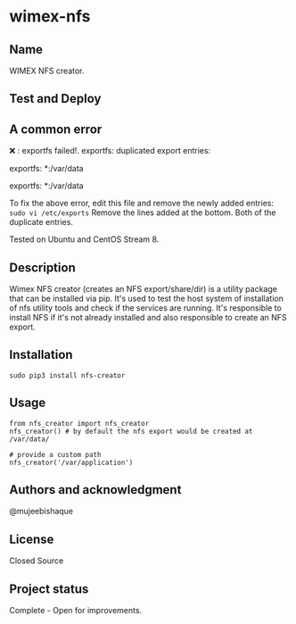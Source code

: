 # wimex-nfs

## Name
WIMEX NFS creator.

## Test and Deploy
A common error
--

❌ : exportfs failed!. exportfs: duplicated export entries:

exportfs:       *:/var/data

exportfs:       *:/var/data


To fix the above error, edit this file and remove the newly added entries: 
```sudo vi /etc/exports```
Remove the lines added at the bottom. Both of the duplicate entries.

Tested on Ubuntu and CentOS Stream 8.

## Description
Wimex NFS creator (creates an NFS export/share/dir) is a utility package that can be installed via pip. It's used to test the host system of installation of nfs utility tools and check if the services are running. It's responsible to install NFS if it's not already installed and also responsible to create an NFS export.

## Installation
```sudo pip3 install nfs-creator```

## Usage
```
from nfs_creator import nfs_creator
nfs_creator() # by default the nfs export would be created at /var/data/

# provide a custom path
nfs_creator('/var/application')
```
## Authors and acknowledgment
@mujeebishaque 

## License
Closed Source

## Project status
Complete - Open for improvements.
